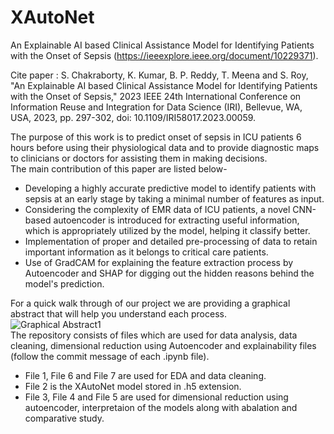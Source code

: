 # XAutoNet
An Explainable AI based Clinical Assistance Model for Identifying Patients with the Onset of Sepsis (https://ieeexplore.ieee.org/document/10229371).

Cite paper : S. Chakraborty, K. Kumar, B. P. Reddy, T. Meena and S. Roy, "An Explainable AI based Clinical Assistance Model for Identifying Patients with the Onset of Sepsis," 2023 IEEE 24th International Conference on Information Reuse and Integration for Data Science (IRI), Bellevue, WA, USA, 2023, pp. 297-302, doi: 10.1109/IRI58017.2023.00059.

The purpose of this work is to predict onset of sepsis in ICU patients 6 hours before using their physiological data and to provide diagnostic maps to clinicians or doctors for assisting them in making decisions. <br/>
The main contribution of this paper are listed below-
*	Developing a highly accurate predictive model to identify patients with sepsis at an early stage by taking a minimal number of features as input.
*	Considering the complexity of EMR data of ICU patients, a novel CNN-based autoencoder is introduced for extracting useful information, which is appropriately utilized by the model, helping it classify better.
* Implementation of proper and detailed pre-processing of data to retain important information as it belongs to critical care patients.
* Use of GradCAM for explaining the feature extraction process by Autoencoder and SHAP for digging out the hidden reasons behind the model's prediction.

For a quick walk through of our project we are providing a graphical abstract that will help you understand each process.</br>
 ![Graphical Abstract1](https://user-images.githubusercontent.com/63040034/224906743-8c0dab11-1521-4a23-b89f-12cbdef5e922.png)
</br>
The repository consists of files which are used for data analysis, data cleaning, dimensional reduction using Autoencoder and explainability files (follow the commit message of each .ipynb file).
* File 1, File 6 and File 7 are used for EDA and data cleaning.
* File 2 is the XAutoNet model stored in .h5 extension.
* File 3, File 4 and File 5 are used for dimensional reduction using autoencoder, interpretaion of the models along with abalation and comparative study.
</br>
